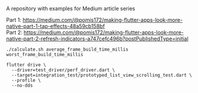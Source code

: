 A repository with examples for Medium article series

Part 1: https://medium.com/@pomis172/making-flutter-apps-look-more-native-part-1-tap-effects-48a59cb158bf  
Part 2: https://medium.com/@pomis172/making-flutter-apps-look-more-native-part-2-refresh-indicators-a747cefc496b?postPublishedType=initial


```
./calculate.sh average_frame_build_time_millis worst_frame_build_time_millis 
```

```
flutter drive \
  --driver=test_driver/perf_driver.dart \
  --target=integration_test/prototyped_list_view_scrolling_test.dart \ 
  --profile \
  --no-dds
```
